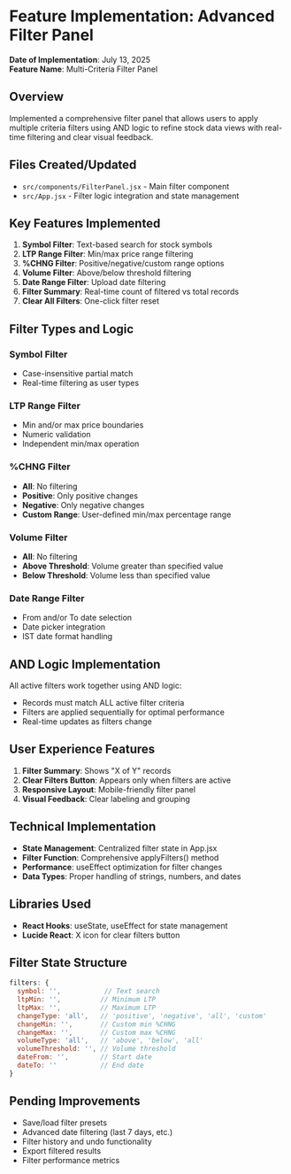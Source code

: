 # Feature Implementation: Advanced Filter Panel

**Date of Implementation**: July 13, 2025  
**Feature Name**: Multi-Criteria Filter Panel  

## Overview
Implemented a comprehensive filter panel that allows users to apply multiple criteria filters using AND logic to refine stock data views with real-time filtering and clear visual feedback.

## Files Created/Updated
- `src/components/FilterPanel.jsx` - Main filter component
- `src/App.jsx` - Filter logic integration and state management

## Key Features Implemented
1. **Symbol Filter**: Text-based search for stock symbols
2. **LTP Range Filter**: Min/max price range filtering
3. **%CHNG Filter**: Positive/negative/custom range options
4. **Volume Filter**: Above/below threshold filtering
5. **Date Range Filter**: Upload date filtering
6. **Filter Summary**: Real-time count of filtered vs total records
7. **Clear All Filters**: One-click filter reset

## Filter Types and Logic
### Symbol Filter
- Case-insensitive partial match
- Real-time filtering as user types

### LTP Range Filter
- Min and/or max price boundaries
- Numeric validation
- Independent min/max operation

### %CHNG Filter
- **All**: No filtering
- **Positive**: Only positive changes
- **Negative**: Only negative changes  
- **Custom Range**: User-defined min/max percentage range

### Volume Filter
- **All**: No filtering
- **Above Threshold**: Volume greater than specified value
- **Below Threshold**: Volume less than specified value

### Date Range Filter
- From and/or To date selection
- Date picker integration
- IST date format handling

## AND Logic Implementation
All active filters work together using AND logic:
- Records must match ALL active filter criteria
- Filters are applied sequentially for optimal performance
- Real-time updates as filters change

## User Experience Features
1. **Filter Summary**: Shows "X of Y" records
2. **Clear Filters Button**: Appears only when filters are active
3. **Responsive Layout**: Mobile-friendly filter panel
4. **Visual Feedback**: Clear labeling and grouping

## Technical Implementation
- **State Management**: Centralized filter state in App.jsx
- **Filter Function**: Comprehensive applyFilters() method
- **Performance**: useEffect optimization for filter changes
- **Data Types**: Proper handling of strings, numbers, and dates

## Libraries Used
- **React Hooks**: useState, useEffect for state management
- **Lucide React**: X icon for clear filters button

## Filter State Structure
```javascript
filters: {
  symbol: '',           // Text search
  ltpMin: '',          // Minimum LTP
  ltpMax: '',          // Maximum LTP  
  changeType: 'all',   // 'positive', 'negative', 'all', 'custom'
  changeMin: '',       // Custom min %CHNG
  changeMax: '',       // Custom max %CHNG
  volumeType: 'all',   // 'above', 'below', 'all'
  volumeThreshold: '', // Volume threshold
  dateFrom: '',        // Start date
  dateTo: ''           // End date
}
```

## Pending Improvements
- Save/load filter presets
- Advanced date filtering (last 7 days, etc.)
- Filter history and undo functionality
- Export filtered results
- Filter performance metrics
